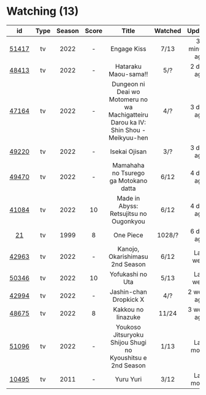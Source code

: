 # Watching (13)

|                      id                      | Type | Season | Score |                                         Title                                        | Watched |     Updated    | Start Date |
| :------------------------------------------: | :--: | :----: | :---: | :----------------------------------------------------------------------------------: | :-----: | :------------: | :--------: |
| [51417](https://myanimelist.net/anime/51417) |  tv  |  2022  |   -   |                                      Engage Kiss                                     |   7/13  | 37 minutes ago | 07/03/2022 |
| [48413](https://myanimelist.net/anime/48413) |  tv  |  2022  |   -   |                                 Hataraku Maou-sama!!                                 |   5/?   |   2 days ago   | 07/15/2022 |
| [47164](https://myanimelist.net/anime/47164) |  tv  |  2022  |   -   | Dungeon ni Deai wo Motomeru no wa Machigatteiru Darou ka IV: Shin Shou - Meikyuu-hen |   4/?   |   3 days ago   | 07/22/2022 |
| [49220](https://myanimelist.net/anime/49220) |  tv  |  2022  |   -   |                                     Isekai Ojisan                                    |   3/?   |   3 days ago   | 07/08/2022 |
| [49470](https://myanimelist.net/anime/49470) |  tv  |  2022  |   -   |                         Mamahaha no Tsurego ga Motokano datta                        |   6/12  |   4 days ago   | 07/08/2022 |
| [41084](https://myanimelist.net/anime/41084) |  tv  |  2022  |   10  |                        Made in Abyss: Retsujitsu no Ougonkyou                        |   6/12  |   4 days ago   | 07/06/2022 |
|    [21](https://myanimelist.net/anime/21)    |  tv  |  1999  |   8   |                                       One Piece                                      |  1028/? |   6 days ago   | 01/01/2014 |
| [42963](https://myanimelist.net/anime/42963) |  tv  |  2022  |   -   |                            Kanojo, Okarishimasu 2nd Season                           |   6/12  |    Last week   | 07/02/2022 |
| [50346](https://myanimelist.net/anime/50346) |  tv  |  2022  |   10  |                                   Yofukashi no Uta                                   |   5/13  |    Last week   | 07/08/2022 |
| [42994](https://myanimelist.net/anime/42994) |  tv  |  2022  |   -   |                                Jashin-chan Dropkick X                                |   4/?   |   2 weeks ago  | 07/15/2022 |
| [48675](https://myanimelist.net/anime/48675) |  tv  |  2022  |   8   |                                  Kakkou no Iinazuke                                  |  11/24  |   3 weeks ago  | 04/25/2022 |
| [51096](https://myanimelist.net/anime/51096) |  tv  |  2022  |   -   |              Youkoso Jitsuryoku Shijou Shugi no Kyoushitsu e 2nd Season              |   1/13  |   Last month   | 07/05/2022 |
| [10495](https://myanimelist.net/anime/10495) |  tv  |  2011  |   -   |                                       Yuru Yuri                                      |   3/12  |   Last month   | 06/30/2022 |